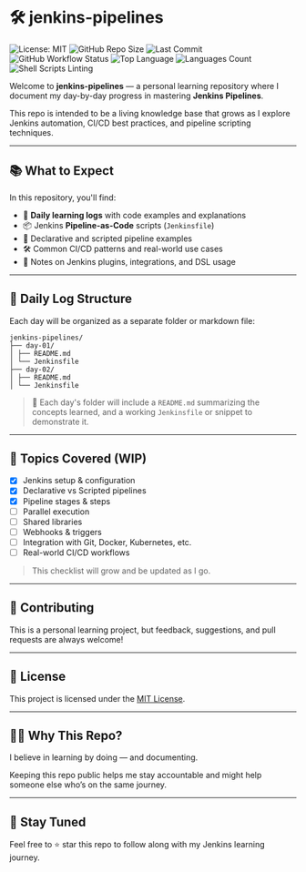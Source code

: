 # 🛠️ jenkins-pipelines

![License: MIT](https://img.shields.io/badge/License-MIT-blue.svg)
![GitHub Repo Size](https://img.shields.io/github/repo-size/cb0n3y/jenkins-pipelines)
![Last Commit](https://img.shields.io/github/last-commit/cb0n3y/jenkins-pipelines)
![GitHub Workflow Status](https://img.shields.io/github/actions/workflow/status/cb0n3y/jenkins-pipelines/ci.yml?label=CI%2FCD)
![Top Language](https://img.shields.io/github/languages/top/cb0n3y/jenkins-pipelines)
![Languages Count](https://img.shields.io/github/languages/count/cb0n3y/jenkins-pipelines)
![Shell Scripts Linting](https://img.shields.io/badge/Linting-shellcheck-yellow)


Welcome to **jenkins-pipelines** — a personal learning repository where I document my day-by-day progress in mastering **Jenkins Pipelines**.

This repo is intended to be a living knowledge base that grows as I explore Jenkins automation, CI/CD best practices, and pipeline scripting techniques.

---

## 📚 What to Expect

In this repository, you'll find:

- 🧪 **Daily learning logs** with code examples and explanations
- 📦 Jenkins **Pipeline-as-Code** scripts (`Jenkinsfile`)
- 🔄 Declarative and scripted pipeline examples
- 🛠️ Common CI/CD patterns and real-world use cases
- 🧵 Notes on Jenkins plugins, integrations, and DSL usage

---

## 📅 Daily Log Structure

Each day will be organized as a separate folder or markdown file:

```text
jenkins-pipelines/
├── day-01/
│ ├── README.md
│ └── Jenkinsfile
├── day-02/
│ ├── README.md
│ └── Jenkinsfile
```

> 📌 Each day's folder will include a `README.md` summarizing the concepts learned, and a working `Jenkinsfile` or snippet to demonstrate it.

---

## 🚀 Topics Covered (WIP)

- [x] Jenkins setup & configuration
- [x] Declarative vs Scripted pipelines
- [x] Pipeline stages & steps
- [ ] Parallel execution
- [ ] Shared libraries
- [ ] Webhooks & triggers
- [ ] Integration with Git, Docker, Kubernetes, etc.
- [ ] Real-world CI/CD workflows

> This checklist will grow and be updated as I go.

---

## 🤝 Contributing

This is a personal learning project, but feedback, suggestions, and pull requests are always welcome!

---

## 📜 License

This project is licensed under the [MIT License](LICENSE).

---

## 🙋‍♂️ Why This Repo?

I believe in learning by doing — and documenting.

Keeping this repo public helps me stay accountable and might help someone else who’s on the same journey.

---

## 🧭 Stay Tuned

Feel free to ⭐ star this repo to follow along with my Jenkins learning journey.
